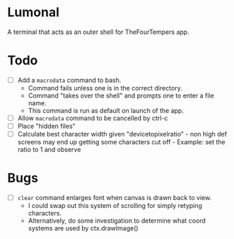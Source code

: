 # Lumonal

A terminal that acts as an outer shell for TheFourTempers app.

# Todo

- [ ] Add a `macrodata` command to bash.
    - Command fails unless one is in the correct directory.
    - Command "takes over the shell" and prompts one to enter a file name.
    - This command is run as default on launch of the app.
- [ ] Allow `macrodata` command to be cancelled by ctrl-c
- [ ] Place "hidden files"
- [ ] Calculate best character width given "devicetopixelratio"
      - non high def screens may end up getting some characters cut off
      - Example: set the ratio to 1 and observe

# Bugs

- [ ] `clear` command enlarges font when canvas is drawn back to view.
    - I could swap out this system of scrolling for simply retyping characters.
    - Alternatively, do some investigation to determine what coord systems are used by ctx.drawImage()

